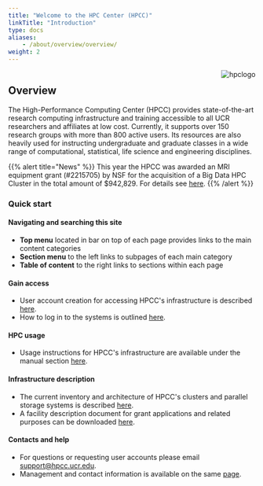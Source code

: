 ```yaml
---
title: "Welcome to the HPC Center (HPCC)"
linkTitle: "Introduction"
type: docs
aliases:
    - /about/overview/overview/
weight: 2
---
```


<img align="right" title="hpclogo" src="/img/background_small.jpg"><img/>

## Overview

The High-Performance Computing Center (HPCC) provides state-of-the-art research
computing infrastructure and training accessible to all UCR researchers and
affiliates at low cost. Currently, it supports over 150 research groups with
more than 800 active users. Its resources are also heavily used for instructing
undergraduate and graduate classes in a wide range of computational,
statistical, life science and engineering disciplines.  

{{% alert title="News" %}}
This year the HPCC was awarded an MRI equipment grant (#2215705) by NSF for the acquisition of a Big Data HPC Cluster in the total amount of $942,829. For details see <a href="https://www.nsf.gov/awardsearch/showAward?AWD_ID=2215705&HistoricalAwards=false">here</a>.</li>
{{% /alert %}}

### Quick start

#### Navigating and searching this site

+ __Top menu__ located in bar on top of each page provides links to the main content categories 
+ __Section menu__ to the left links to subpages of each main category 
+ __Table of content__ to the right links to sections within each page

#### Gain access

+ User account creation for accessing HPCC's infrastructure is described [here](https://hpcc.ucr.edu/about/overview/access/).
+ How to log in to the systems is outlined [here](https://hpcc.ucr.edu/manuals/access/login/).

#### HPC usage 

+ Usage instructions for HPCC's infrastructure are available under the manual section [here](https://hpcc.ucr.edu/manuals/).

#### Infrastructure description 

+ The current inventory and architecture of HPCC's clusters and parallel storage systems is described [here](https://hpcc.ucr.edu/about/hardware/overview/).
+ A facility description document for grant applications and related purposes can be downloaded [here](https://goo.gl/43eOwQ).

#### Contacts and help 

+ For questions or requesting user accounts please email [support@hpcc.ucr.edu](mailto:support@hpcc.ucr.edu). 
+ Management and contact information is available on the same [page](https://hpcc.ucr.edu/about/overview/people/).




